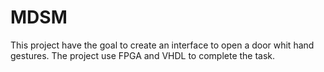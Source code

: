 # MDSM

This project have the goal to create an interface to open a door whit hand gestures. 
The project use FPGA and VHDL to complete the task.
